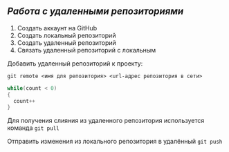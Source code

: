 ## ***Работа с удаленными репозиториями***

1. Создать аккаунт на GitHub
2. Создать локальный репозиторий
3. Создать удаленный репозиторий
4. Связать удаленный репозиторий с локальным

Добавить удаленный репозиторий к проекту:
```
git remote <имя для репозитория> <url-адрес репозитория в сети>
```
```C#
while(count < 0)
{
  count++
}
```
Для получения слияния из удаленного репозитория используется команда  `git pull`

Отправить изменения из локального   репозитория в удалённый `git push`